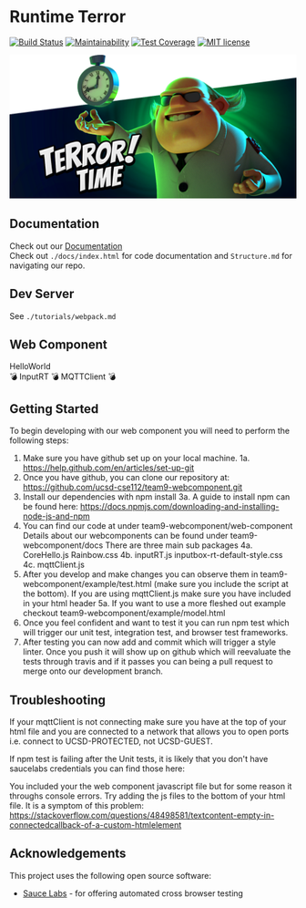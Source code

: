 # Runtime Terror
[![Build Status](https://travis-ci.com/ucsd-cse112/team9-webcomponent.svg?branch=dev)](https://travis-ci.com/ucsd-cse112/team9-webcomponent)
[![Maintainability](https://api.codeclimate.com/v1/badges/01d9ca099423c56d223d/maintainability)](https://codeclimate.com/repos/5cc220fa4a01b954d700d805/maintainability)
[![Test Coverage](https://api.codeclimate.com/v1/badges/01d9ca099423c56d223d/test_coverage)](https://codeclimate.com/repos/5cc220fa4a01b954d700d805/test_coverage)
[![MIT license](http://img.shields.io/badge/license-MIT-brightgreen.svg)](http://opensource.org/licenses/MIT)
  
![](docs/images/time_terror.png)

## Documentation
Check out our [Documentation](http://htmlpreview.github.io/?https://github.com/ucsd-cse112/team9-webcomponent/blob/valentin/docs/index.html)  
Check out `./docs/index.html` for code documentation and `Structure.md` for navigating our repo.

## Dev Server
See `./tutorials/webpack.md`

## Web Component

HelloWorld  
:bomb: InputRT :bomb: MQTTClient :bomb:

## Getting Started

To begin developing with our web component you will need to perform the following steps:

1. Make sure you have github set up on your local machine. 
    1a. https://help.github.com/en/articles/set-up-git
2. Once you have github, you can clone our repository at:
    https://github.com/ucsd-cse112/team9-webcomponent.git
3. Install our dependencies with npm install 
    3a. A guide to install npm can be found here:
    https://docs.npmjs.com/downloading-and-installing-node-js-and-npm
4. You can find our code at under team9-webcomponent/web-component
    Details about our webcomponents can be found under team9-webcomponent/docs
    There are three main sub packages 
    4a. CoreHello.js Rainbow.css
    4b. inputRT.js inputbox-rt-default-style.css
    4c. mqttClient.js
5. After you develop and make changes you can observe them in team9-webcomponent/example/test.html (make sure you include the script at the bottom). If you are using mqttClient.js make sure you have <script src="https://cdnjs.cloudflare.com/ajax/libs/paho-mqtt/1.0.1/mqttws31.js" type="text/javascript"></script> included in your html header
    5a. If you want to use a more fleshed out example checkout team9-webcomponent/example/model.html
6. Once you feel confident and want to test it you can run npm test which will trigger our unit test, integration test, and browser test
frameworks. 
7. After testing you can now add and commit which will trigger a style linter. Once you push it will show up on github which will reevaluate the tests through travis and if it passes you can being a pull request to merge onto our development branch.

## Troubleshooting
If your mqttClient is not connecting make sure you have <script src="https://cdnjs.cloudflare.com/ajax/libs/paho-mqtt/1.0.1/mqttws31.js" type="text/javascript"></script> at the top of your html file and you are connected to a network that allows you to open ports i.e. connect to UCSD-PROTECTED, not UCSD-GUEST.

If npm test is failing after the Unit tests, it is likely that you don't have saucelabs credentials you can find those here: 

You included your the web component javascript file but for some reason it throughs console errors. Try adding the js files to the bottom of your html file. It is a symptom of this problem: 
https://stackoverflow.com/questions/48498581/textcontent-empty-in-connectedcallback-of-a-custom-htmlelement

## Acknowledgements
This project uses the following open source software: 
- [Sauce Labs](https://saucelabs.com/) - for offering automated cross browser testing
  
